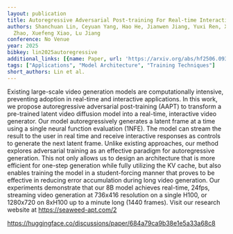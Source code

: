 ```yaml
---
layout: publication
title: Autoregressive Adversarial Post-training For Real-time Interactive Video Generation
authors: Shanchuan Lin, Ceyuan Yang, Hao He, Jianwen Jiang, Yuxi Ren, Xin Xia, Yang
  Zhao, Xuefeng Xiao, Lu Jiang
conference: No Venue
year: 2025
bibkey: lin2025autoregressive
additional_links: [{name: Paper, url: 'https://arxiv.org/abs/hf2506.09350'}]
tags: ["Applications", "Model Architecture", "Training Techniques"]
short_authors: Lin et al.
---
```

Existing large-scale video generation models are computationally intensive, preventing adoption in real-time and interactive applications. In this work, we propose autoregressive adversarial post-training (AAPT) to transform a pre-trained latent video diffusion model into a real-time, interactive video generator. Our model autoregressively generates a latent frame at a time using a single neural function evaluation (1NFE). The model can stream the result to the user in real time and receive interactive responses as controls to generate the next latent frame. Unlike existing approaches, our method explores adversarial training as an effective paradigm for autoregressive generation. This not only allows us to design an architecture that is more efficient for one-step generation while fully utilizing the KV cache, but also enables training the model in a student-forcing manner that proves to be effective in reducing error accumulation during long video generation. Our experiments demonstrate that our 8B model achieves real-time, 24fps, streaming video generation at 736x416 resolution on a single H100, or 1280x720 on 8xH100 up to a minute long (1440 frames). Visit our research website at https://seaweed-apt.com/2

https://huggingface.co/discussions/paper/684a79ca9b38e1e5a33a68c8